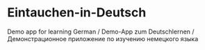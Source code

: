 # Eintauchen-in-Deutsch
Demo app for learning German / Demo-App zum Deutschlernen / Демонстрационное приложение по изучению немецкого языка
